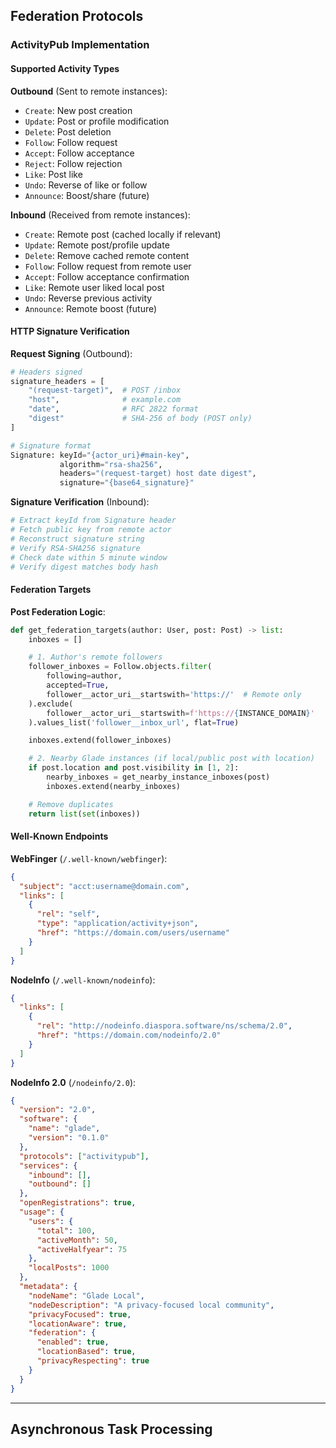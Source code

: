 ## Federation Protocols

### ActivityPub Implementation

#### Supported Activity Types

**Outbound** (Sent to remote instances):

- `Create`: New post creation
- `Update`: Post or profile modification
- `Delete`: Post deletion
- `Follow`: Follow request
- `Accept`: Follow acceptance
- `Reject`: Follow rejection
- `Like`: Post like
- `Undo`: Reverse of like or follow
- `Announce`: Boost/share (future)

**Inbound** (Received from remote instances):

- `Create`: Remote post (cached locally if relevant)
- `Update`: Remote post/profile update
- `Delete`: Remove cached remote content
- `Follow`: Follow request from remote user
- `Accept`: Follow acceptance confirmation
- `Like`: Remote user liked local post
- `Undo`: Reverse previous activity
- `Announce`: Remote boost (future)

#### HTTP Signature Verification

**Request Signing** (Outbound):

```python
# Headers signed
signature_headers = [
    "(request-target)",  # POST /inbox
    "host",              # example.com
    "date",              # RFC 2822 format
    "digest"             # SHA-256 of body (POST only)
]

# Signature format
Signature: keyId="{actor_uri}#main-key",
           algorithm="rsa-sha256",
           headers="(request-target) host date digest",
           signature="{base64_signature}"
```

**Signature Verification** (Inbound):

```python
# Extract keyId from Signature header
# Fetch public key from remote actor
# Reconstruct signature string
# Verify RSA-SHA256 signature
# Check date within 5 minute window
# Verify digest matches body hash
```

#### Federation Targets

**Post Federation Logic**:

```python
def get_federation_targets(author: User, post: Post) -> list:
    inboxes = []

    # 1. Author's remote followers
    follower_inboxes = Follow.objects.filter(
        following=author,
        accepted=True,
        follower__actor_uri__startswith='https://'  # Remote only
    ).exclude(
        follower__actor_uri__startswith=f'https://{INSTANCE_DOMAIN}'
    ).values_list('follower__inbox_url', flat=True)

    inboxes.extend(follower_inboxes)

    # 2. Nearby Glade instances (if local/public post with location)
    if post.location and post.visibility in [1, 2]:
        nearby_inboxes = get_nearby_instance_inboxes(post)
        inboxes.extend(nearby_inboxes)

    # Remove duplicates
    return list(set(inboxes))
```

#### Well-Known Endpoints

**WebFinger** (`/.well-known/webfinger`):

```json
{
  "subject": "acct:username@domain.com",
  "links": [
    {
      "rel": "self",
      "type": "application/activity+json",
      "href": "https://domain.com/users/username"
    }
  ]
}
```

**NodeInfo** (`/.well-known/nodeinfo`):

```json
{
  "links": [
    {
      "rel": "http://nodeinfo.diaspora.software/ns/schema/2.0",
      "href": "https://domain.com/nodeinfo/2.0"
    }
  ]
}
```

**NodeInfo 2.0** (`/nodeinfo/2.0`):

```json
{
  "version": "2.0",
  "software": {
    "name": "glade",
    "version": "0.1.0"
  },
  "protocols": ["activitypub"],
  "services": {
    "inbound": [],
    "outbound": []
  },
  "openRegistrations": true,
  "usage": {
    "users": {
      "total": 100,
      "activeMonth": 50,
      "activeHalfyear": 75
    },
    "localPosts": 1000
  },
  "metadata": {
    "nodeName": "Glade Local",
    "nodeDescription": "A privacy-focused local community",
    "privacyFocused": true,
    "locationAware": true,
    "federation": {
      "enabled": true,
      "locationBased": true,
      "privacyRespecting": true
    }
  }
}
```

---

## Asynchronous Task Processing
